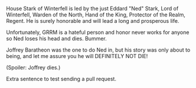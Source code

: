 House Stark of Winterfell is led by the just Eddard "Ned" Stark, Lord of
Winterfell, Warden of the North, Hand of the King, Protector of the Realm,
Regent.  He is surely honorable and will lead a long and prosperous life.

Unfortunately, GRRM is a hateful person and honor never works for anyone so
Ned loses his head and dies. Bummer.

Joffrey Baratheon was the one to do Ned in, but his story was only about to being, and let me assure you he will DEFINITELY NOT DIE!

(Spoiler: Joffrey dies.)

Extra sentence to test sending a pull request.
